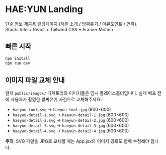 # HAE:YUN Landing

단순 정보 제공용 랜딩페이지 (해윤 소개 / 방짜유기 / 아큐포인트 / 연락).  
Stack: Vite + React + Tailwind CSS + Framer Motion

## 빠른 시작
```bash
npm install
npm run dev
```

## 이미지 파일 교체 안내

현재 `public/images/` 디렉토리의 이미지들은 임시 플레이스홀더입니다. 
실제 배포 전에 사용자가 촬영한 방짜유기 사진으로 교체해주세요:

- `haeyun-tool.svg` → `haeyun-tool.jpg` (800×600)
- `haeyun-detail-1.svg` → `haeyun-detail-1.jpg` (600×600)
- `haeyun-detail-2.svg` → `haeyun-detail-2.jpg` (600×600)
- `haeyun-detail-3.svg` → `haeyun-detail-3.jpg` (600×600)
- `haeyun-detail-4.svg` → `haeyun-detail-4.jpg` (600×600)

**주의**: SVG 파일을 JPG로 교체할 때는 App.jsx의 이미지 경로도 함께 수정해야 합니다.
